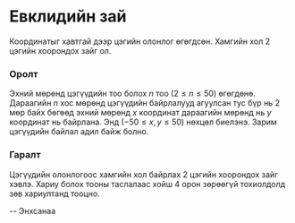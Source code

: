 Евклидийн зай
=============

Координатыг хавтгай дээр цэгийн олонлог өгөгдсөн. Хамгийн хол 2 цэгийн хоорондох зайг ол.

### Оролт

Эхний мөрөнд цэгүүдийн тоо болох $n$ тоо ($2 ≤ n ≤ 50$) өгөгдөнө. Дараагийн $n$ хос мөрөнд цэгүүдийн байрлалууд агуулсан тус бүр нь 2 мөр байх бөгөөд эхний мөрөнд $x$ координат дараагийн мөрөнд нь $y$ координат нь байрлана. Энд ($-50 ≤ x, y ≤ 50$) нөхцөл биелэнэ. Зарим цэгүүдийн байлал адил байж болно.

### Гаралт

Цэгүүдийн олонлогоос хамгийн хол байрлах 2 цэгийн хоорондох зайг хэвлэ. Хариу болох тооны таслалаас хойш 4 орон зөрөөгүй тохиолдолд зөв хариултанд тооцно.

-- Энхсанаа

